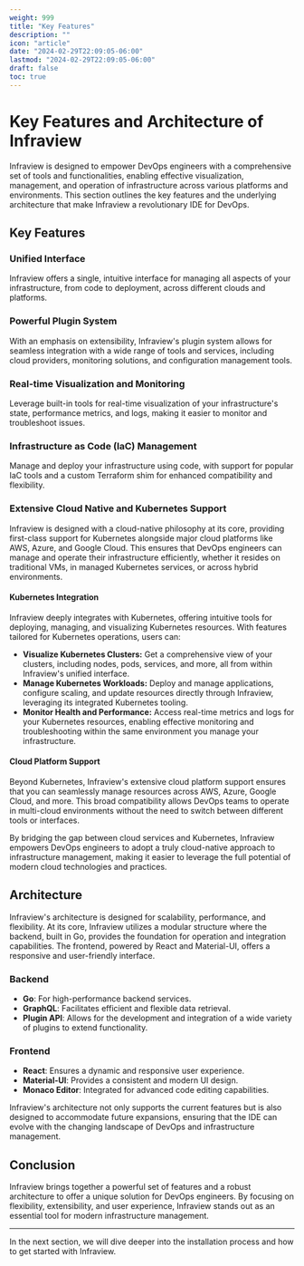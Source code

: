 ```yaml
---
weight: 999
title: "Key Features"
description: ""
icon: "article"
date: "2024-02-29T22:09:05-06:00"
lastmod: "2024-02-29T22:09:05-06:00"
draft: false
toc: true
---
```


# Key Features and Architecture of Infraview

Infraview is designed to empower DevOps engineers with a comprehensive set of tools and functionalities, enabling effective visualization, management, and operation of infrastructure across various platforms and environments. This section outlines the key features and the underlying architecture that make Infraview a revolutionary IDE for DevOps.

## Key Features

### Unified Interface
Infraview offers a single, intuitive interface for managing all aspects of your infrastructure, from code to deployment, across different clouds and platforms.

### Powerful Plugin System
With an emphasis on extensibility, Infraview's plugin system allows for seamless integration with a wide range of tools and services, including cloud providers, monitoring solutions, and configuration management tools.

### Real-time Visualization and Monitoring
Leverage built-in tools for real-time visualization of your infrastructure's state, performance metrics, and logs, making it easier to monitor and troubleshoot issues.

### Infrastructure as Code (IaC) Management
Manage and deploy your infrastructure using code, with support for popular IaC tools and a custom Terraform shim for enhanced compatibility and flexibility.

### Extensive Cloud Native and Kubernetes Support
Infraview is designed with a cloud-native philosophy at its core, providing first-class support for Kubernetes alongside major cloud platforms like AWS, Azure, and Google Cloud. This ensures that DevOps engineers can manage and operate their infrastructure efficiently, whether it resides on traditional VMs, in managed Kubernetes services, or across hybrid environments.

#### Kubernetes Integration
Infraview deeply integrates with Kubernetes, offering intuitive tools for deploying, managing, and visualizing Kubernetes resources. With features tailored for Kubernetes operations, users can:

- **Visualize Kubernetes Clusters:** Get a comprehensive view of your clusters, including nodes, pods, services, and more, all from within Infraview's unified interface.
- **Manage Kubernetes Workloads:** Deploy and manage applications, configure scaling, and update resources directly through Infraview, leveraging its integrated Kubernetes tooling.
- **Monitor Health and Performance:** Access real-time metrics and logs for your Kubernetes resources, enabling effective monitoring and troubleshooting within the same environment you manage your infrastructure.

#### Cloud Platform Support
Beyond Kubernetes, Infraview's extensive cloud platform support ensures that you can seamlessly manage resources across AWS, Azure, Google Cloud, and more. This broad compatibility allows DevOps teams to operate in multi-cloud environments without the need to switch between different tools or interfaces.

By bridging the gap between cloud services and Kubernetes, Infraview empowers DevOps engineers to adopt a truly cloud-native approach to infrastructure management, making it easier to leverage the full potential of modern cloud technologies and practices.

## Architecture

Infraview's architecture is designed for scalability, performance, and flexibility. At its core, Infraview utilizes a modular structure where the backend, built in Go, provides the foundation for operation and integration capabilities. The frontend, powered by React and Material-UI, offers a responsive and user-friendly interface.

### Backend
- **Go**: For high-performance backend services.
- **GraphQL**: Facilitates efficient and flexible data retrieval.
- **Plugin API**: Allows for the development and integration of a wide variety of plugins to extend functionality.

### Frontend
- **React**: Ensures a dynamic and responsive user experience.
- **Material-UI**: Provides a consistent and modern UI design.
- **Monaco Editor**: Integrated for advanced code editing capabilities.

Infraview's architecture not only supports the current features but is also designed to accommodate future expansions, ensuring that the IDE can evolve with the changing landscape of DevOps and infrastructure management.

## Conclusion

Infraview brings together a powerful set of features and a robust architecture to offer a unique solution for DevOps engineers. By focusing on flexibility, extensibility, and user experience, Infraview stands out as an essential tool for modern infrastructure management.

---

In the next section, we will dive deeper into the installation process and how to get started with Infraview.

